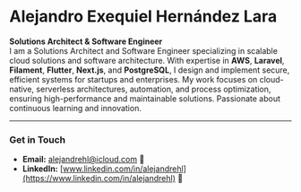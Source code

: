 # Alejandro Exequiel Hernández Lara

**Solutions Architect & Software Engineer**  
I am a Solutions Architect and Software Engineer specializing in scalable cloud solutions and software architecture. With expertise in **AWS**, **Laravel**, **Filament**, **Flutter**, **Next.js**, and **PostgreSQL**, I design and implement secure, efficient systems for startups and enterprises. My work focuses on cloud-native, serverless architectures, automation, and process optimization, ensuring high-performance and maintainable solutions. Passionate about continuous learning and innovation.

---

### Get in Touch

- **Email:** [alejandrehl@icloud.com](mailto:alejandrehl@icloud.com) 📧  
- **LinkedIn:** [www.linkedin.com/in/alejandrehl](https://www.linkedin.com/in/alejandrehl) 🔗
